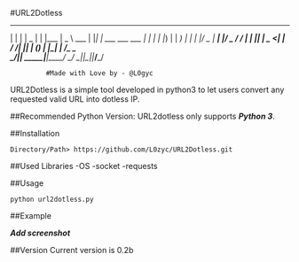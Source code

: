 #URL2Dotless
 _   _ ____  _     ____  ____        _   _               
| | | |  _ \| |   |___ \|  _ \  ___ | |_| | ___  ___ ___ 
| | | | |_) | |     __) | | | |/ _ \| __| |/ _ \/ __/ __|
| |_| |  _ <| |___ / __/| |_| | (_) | |_| |  __/\__ \__ \
 \___/|_| \_\_____|_____|____/ \___/ \__|_|\___||___/___/

             #Made with Love by - @L0gyc

URL2Dotless is a simple tool developed in python3 to let users convert 
any requested valid URL into dotless IP.

##Recommended Python Version:
URL2dotless only supports ***Python 3***.

##Installation
```
Directory/Path> https://github.com/L0zyc/URL2Dotless.git
```

##Used Libraries
-OS
-socket
-requests

##Usage
```
python url2dotless.py
```

##Example 

***Add screenshot***

##Version
Current version is 0.2b
